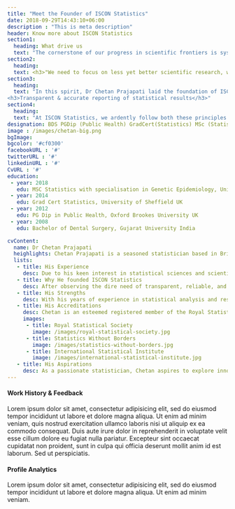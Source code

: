 ```yaml
---
title: "Meet the Founder of ISCON Statistics"
date: 2018-09-29T14:43:10+06:00
description : "This is meta description"
header: Know more about ISCON Statistics
section1:
  heading: What drive us
  text: "The cornerstone of our progress in scientific frontiers is systematic research. Through it, we are able to advance our knowledge and expertise like never before. The advancements in computing and a exponential increase in the amount of data have placed a huge responsibility on statistical sciences to be transparent and accurate. Now, statisticians has a crucial role to play in the development of 'good scientific practices' for the larger benefit of society. <br> <br> Statistics is a powerful tool for describing, summarising, and deriving inferences from the data. But at the same time, it has been used inappropriately for publishing research with inaccurate methodologies, poor-quality reporting and misleading conclusions. Many businesses and organisations  make decisions based on these unreliable research findings,which is detrimental to our society and ultimately damages people's trust in the scientific research. Prof Doug Altman, eminent statistician from the University of Oxford rightly said in the Editorial of ‘The Scandal of Poor Medical Research (1994) that-"
section2:
  heading: 
  text: <h3>"We need to focus on less yet better scientific research, which should be performed for the right reasons"</h3>
section3:
  heading: 
  text: "In this spirit, Dr Chetan Prajapati laid the foundation of ISCON-Statistics based on two core principles of ethical statistical practice-<br> <h3>Correct application of statistical methods</h3>
<h3>Transparent & accurate reporting of statistical results</h3>"
section4:
  heading: 
  text: "At ISCON Statistics, we ardently follow both these principles to deliver precise and quality results. Our expertise in statistical and scientific methodology enables us to perform comprehensive, in-depth, and accurate statistical analysis of the provided data. In turn, this helps you achieve high-quality and reproducible research results, enabling you to make logical and informed decisions."
designation: BDS PGDip (Public Health) GradCert(Statistics) MSc (Statistics)
image : /images/chetan-big.png
bgImage: 
bgcolor: '#cf0300'
facebookURL : '#'
twitterURL : '#'
linkedinURL : '#'
CvURL : '#'
education:
 - year: 2018   
   edu: MSC Statistics with specialisation in Genetic Epidemiology, University of Leicester UK
 - year: 2014
   edu: Grad Cert Statistics, University of Sheffield UK
 - year: 2012  
   edu: PG Dip in Public Health, Oxford Brookes University UK
 - year: 2008  
   edu: Bachelor of Dental Surgery, Gujarat University India

cvContent:
  name: Dr Chetan Prajapati
  heighlights: Chetan Prajapati is a seasoned statistician based in Bristol, UK. He did his Masters in Medical Statistics and specialisation in Genetic Epidemiology from the renowned University of Leicester.
  lists:
   - title: His Experience 
     desc: Due to his keen interest in statistical sciences and scientific research, he started working as a medical statistician at the Centre for the Prevention of Stroke and Dementia at the University of Oxford, where he worked under the assistance of senior statisticians and researchers on various aspects of scientific researches and analysis. He also worked as an advanced practitioner at the Oxford University Hospital NHS Trust. He made valuable contributions to several hospital-based research studies done at Southmead hospital.  Later on, he started working as a research associate (statistician) at the University of Bristol along with freelance statistical services.
   - title: Why He founded ISCON Statistics
     desc: After observing the dire need of transparent, reliable, and accurate statistical analysis services, Chetan Prajapati started ISCON Statistics. He developed it with a vision to provide high-quality, ethical, and accurate statistical services to businesses, organisations and individuals, alike.  
   - title: His Strengths
     desc: With his years of experience in statistical analysis and research, Chetan Prajapati enjoys strong command over a variety of statistical and scientific research methodologies. He is proficient in the use of the latest statistical software including STATA, MLWin, SPSS, StatXact and Winbugs.  <br> <br> His in-depth knowledge and expertise enable him to present accurate research analysis in a simple and comprehensible way through interactive presentations. He also has experience in researching diverse clinical environments. He is equally proficient in performing qualitative and quantitative research analysis. <br><br> During his career, he gained hands-on experience in the application of three significant statistical inferences in real-world settings, including Bayesian, Frequentist and Likelihood methodologies. 
   - title: His Accreditations	
     desc: Chetan is an esteemed registered member of the Royal Statistical Society (RSS) of the UK and a John Henry Brookes Scholar at Oxford Brookes University.  
     images:
      - title: Royal Statistical Society
        image: /images/royal-statistical-society.jpg
      - title: Statistics Without Borders
        image: /images/statistics-without-borders.jpg
      - title: International Statistical Institute
        image: /images/international-statistical-institute.jpg 
   - title: His Aspirations
     desc: As a passionate statistician, Chetan aspires to explore innovative statistical methodologies for different types of data to provide more precise and reproducible results. Recently, he implemented multi-variate models of time series to find a relationship between two or more than two time series models. 
---
```


#### Work History  & Feedback

Lorem ipsum dolor sit amet, consectetur adipisicing elit, sed do eiusmod tempor incididunt ut labore et dolore magna aliqua. Ut enim ad minim veniam, quis nostrud exercitation ullamco laboris nisi ut aliquip ex ea commodo consequat. Duis aute irure dolor in reprehenderit in voluptate velit esse cillum dolore eu fugiat nulla pariatur. Excepteur sint occaecat cupidatat non proident, sunt in culpa qui officia deserunt mollit anim id est laborum. Sed ut perspiciatis.

#### Profile Analytics

Lorem ipsum dolor sit amet, consectetur adipisicing elit, sed do eiusmod tempor incididunt ut labore et dolore magna aliqua. Ut enim ad minim veniam.